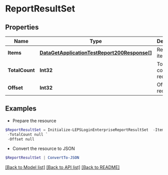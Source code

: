 # ReportResultSet
## Properties

Name | Type | Description | Notes
------------ | ------------- | ------------- | -------------
**Items** | [**DataGetApplicationTestReport200Response[]**](DataGetApplicationTestReport200Response.md) | Requested items | [optional] 
**TotalCount** | **Int32** | Total item count (if requested) | [optional] 
**Offset** | **Int32** | Offset requested | [optional] 

## Examples

- Prepare the resource
```powershell
$ReportResultSet = Initialize-LEPSLoginEnterpriseReportResultSet  -Items null `
 -TotalCount null `
 -Offset null
```

- Convert the resource to JSON
```powershell
$ReportResultSet | ConvertTo-JSON
```

[[Back to Model list]](../README.md#documentation-for-models) [[Back to API list]](../README.md#documentation-for-api-endpoints) [[Back to README]](../README.md)

